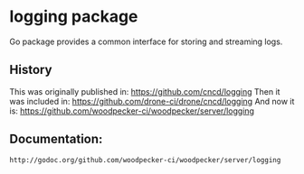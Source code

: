 # logging package

Go package provides a common interface for storing and streaming logs.

## History

This was originally published in: https://github.com/cncd/logging
Then it was included in: https://github.com/drone-ci/drone/cncd/logging
And now it is: https://github.com/woodpecker-ci/woodpecker/server/logging

## Documentation:

    http://godoc.org/github.com/woodpecker-ci/woodpecker/server/logging
